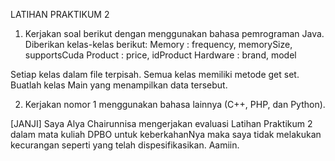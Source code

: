 LATIHAN PRAKTIKUM 2

1. Kerjakan soal berikut dengan menggunakan bahasa pemrograman Java.
Diberikan kelas-kelas berikut:
Memory : frequency, memorySize, supportsCuda
Product : price, idProduct
Hardware : brand, model
		
Setiap kelas dalam file terpisah.
Semua kelas memiliki metode get set.
Buatlah kelas Main yang menampilkan data tersebut.

2. Kerjakan nomor 1 menggunakan bahasa lainnya (C++, PHP, dan Python).

[JANJI]
Saya Alya Chairunnisa mengerjakan evaluasi Latihan Praktikum 2 dalam mata kuliah 
DPBO untuk keberkahanNya maka saya tidak melakukan kecurangan seperti yang telah 
dispesifikasikan. Aamiin.                                                         


